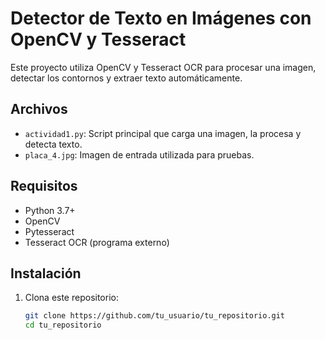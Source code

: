 # Detector de Texto en Imágenes con OpenCV y Tesseract

Este proyecto utiliza OpenCV y Tesseract OCR para procesar una imagen, detectar los contornos y extraer texto automáticamente.

##  Archivos

- `actividad1.py`: Script principal que carga una imagen, la procesa y detecta texto.
- `placa_4.jpg`: Imagen de entrada utilizada para pruebas.

##  Requisitos

- Python 3.7+
- OpenCV
- Pytesseract
- Tesseract OCR (programa externo)

##  Instalación

1. Clona este repositorio:
   ```bash
   git clone https://github.com/tu_usuario/tu_repositorio.git
   cd tu_repositorio

